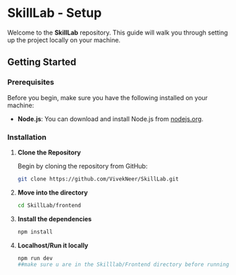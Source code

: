 # SkillLab -  Setup

Welcome to the **SkillLab**  repository. This guide will walk you through setting up the project locally on your machine.

## Getting Started

### Prerequisites

Before you begin, make sure you have the following installed on your machine:

- **Node.js**: You can download and install Node.js from [nodejs.org](https://nodejs.org/).

### Installation

1. **Clone the Repository**

   Begin by cloning the repository from GitHub:

   ```bash
   git clone https://github.com/VivekNeer/SkillLab.git
2. **Move into the directory**

   ```bash
   cd SkillLab/frontend
   
3. **Install the dependencies**

   ```bash
   npm install
   
4. **Localhost/Run it locally**

   ```bash
   npm run dev
   ##make sure u are in the Skilllab/Frontend directory before running it

